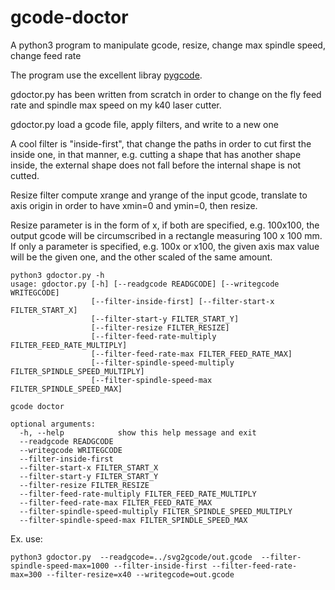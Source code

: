 # gcode-doctor
A python3 program to manipulate gcode, resize, change max spindle speed, change feed rate

The program use the excellent libray [pygcode](https://github.com/fragmuffin/pygcode).

gdoctor.py has been written from scratch in order to change on the fly feed rate and spindle max speed on my k40 laser cutter.

gdoctor.py load a gcode file, apply filters, and write to a new one

A cool filter is "inside-first", that change the paths in order to cut first the inside one, in that manner, e.g. cutting a shape that has another shape inside,
the external shape does not fall before the internal shape is not cutted.

Resize filter compute xrange and yrange of the input gcode, translate to axis origin in order to have xmin=0 and ymin=0, then resize.

Resize parameter is in the form of <Xmax>x<Ymax>, if both are specified, e.g. 100x100, the output gcode  will be circumscribed in a rectangle measuring 100 x 100 mm. If only a parameter is specified, e.g. 100x or x100, the given axis max value will be the given one, and the other scaled of the same amount.

```
python3 gdoctor.py -h
usage: gdoctor.py [-h] [--readgcode READGCODE] [--writegcode WRITEGCODE]
                  [--filter-inside-first] [--filter-start-x FILTER_START_X]
                  [--filter-start-y FILTER_START_Y]
                  [--filter-resize FILTER_RESIZE]
                  [--filter-feed-rate-multiply FILTER_FEED_RATE_MULTIPLY]
                  [--filter-feed-rate-max FILTER_FEED_RATE_MAX]
                  [--filter-spindle-speed-multiply FILTER_SPINDLE_SPEED_MULTIPLY]
                  [--filter-spindle-speed-max FILTER_SPINDLE_SPEED_MAX]

gcode doctor

optional arguments:
  -h, --help            show this help message and exit
  --readgcode READGCODE
  --writegcode WRITEGCODE
  --filter-inside-first
  --filter-start-x FILTER_START_X
  --filter-start-y FILTER_START_Y
  --filter-resize FILTER_RESIZE
  --filter-feed-rate-multiply FILTER_FEED_RATE_MULTIPLY
  --filter-feed-rate-max FILTER_FEED_RATE_MAX
  --filter-spindle-speed-multiply FILTER_SPINDLE_SPEED_MULTIPLY
  --filter-spindle-speed-max FILTER_SPINDLE_SPEED_MAX
```

Ex. use:

```
python3 gdoctor.py  --readgcode=../svg2gcode/out.gcode  --filter-spindle-speed-max=1000 --filter-inside-first --filter-feed-rate-max=300 --filter-resize=x40 --writegcode=out.gcode
```



